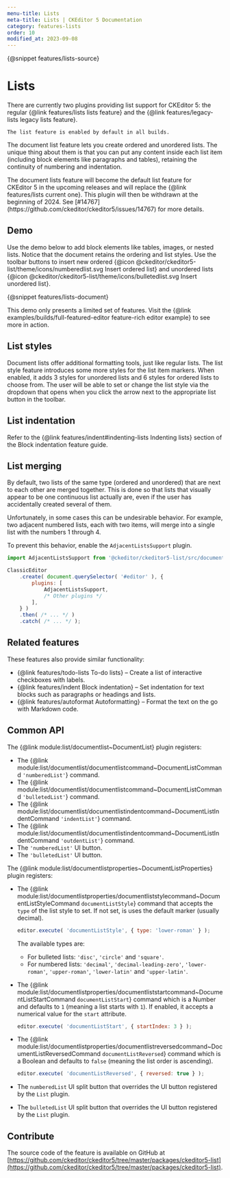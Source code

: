 ```yaml
---
menu-title: Lists
meta-title: Lists | CKEditor 5 Documentation
category: features-lists
order: 10
modified_at: 2023-09-08
---
```


{@snippet features/lists-source}

# Lists

<info-box info>
	There are currently two plugins providing list support for CKEditor&nbsp;5: the regular {@link features/lists lists feature} and the {@link features/legacy-lists legacy lists feature}.

	The list feature is enabled by default in all builds.
</info-box>

The document list feature lets you create ordered and unordered lists. The unique thing about them is that you can put any content inside each list item (including block elements like paragraphs and tables), retaining the continuity of numbering and indentation.

<info-box warning>
	The document lists feature will become the default list feature for CKEditor&nbsp;5 in the upcoming releases and will replace the {@link features/lists current one}. This plugin will then be withdrawn at the beginning of 2024.
	See [#14767](https://github.com/ckeditor/ckeditor5/issues/14767) for more details.
</info-box>

## Demo

Use the demo below to add block elements like tables, images, or nested lists. Notice that the document retains the ordering and list styles. Use the toolbar buttons to insert new ordered {@icon @ckeditor/ckeditor5-list/theme/icons/numberedlist.svg Insert ordered list} and unordered lists {@icon @ckeditor/ckeditor5-list/theme/icons/bulletedlist.svg Insert unordered list}.

{@snippet features/lists-document}

<info-box info>
	This demo only presents a limited set of features. Visit the {@link examples/builds/full-featured-editor feature-rich editor example} to see more in action.
</info-box>

## List styles

Document lists offer additional formatting tools, just like regular lists. The list style feature introduces some more styles for the list item markers. When enabled, it adds 3 styles for unordered lists and 6 styles for ordered lists to choose from. The user will be able to set or change the list style via the dropdown that opens when you click the arrow next to the appropriate list button in the toolbar.

## List indentation

Refer to the {@link features/indent#indenting-lists Indenting lists} section of the Block indentation feature guide.

## List merging

By default, two lists of the same type (ordered and unordered) that are next to each other are merged together. This is done so that lists that visually appear to be one continuous list actually are, even if the user has accidentally created several of them.

Unfortunately, in some cases this can be undesirable behavior. For example, two adjacent numbered lists, each with two items, will merge into a single list with the numbers 1 through 4.

To prevent this behavior, enable the `AdjacentListsSupport` plugin.

```js
import AdjacentListsSupport from '@ckeditor/ckeditor5-list/src/documentlist/adjacentlistssupport.js';

ClassicEditor
	.create( document.querySelector( '#editor' ), {
		plugins: [
			AdjacentListsSupport,
			/* Other plugins */
		],
	} )
	.then( /* ... */ )
	.catch( /* ... */ );
```

## Related features

These features also provide similar functionality:
* {@link features/todo-lists To-do lists} &ndash; Create a list of interactive checkboxes with labels.
* {@link features/indent Block indentation} &ndash; Set indentation for text blocks such as paragraphs or headings and lists.
* {@link features/autoformat Autoformatting} &ndash; Format the text on the go with Markdown code.

## Common API

The {@link module:list/documentlist~DocumentList} plugin registers:

* The {@link module:list/documentlist/documentlistcommand~DocumentListCommand `'numberedList'`} command.
* The {@link module:list/documentlist/documentlistcommand~DocumentListCommand `'bulletedList'`} command.
* The {@link module:list/documentlist/documentlistindentcommand~DocumentListIndentCommand `'indentList'`} command.
* The {@link module:list/documentlist/documentlistindentcommand~DocumentListIndentCommand `'outdentList'`} command.
* The `'numberedList'` UI button.
* The `'bulletedList'` UI button.

The {@link module:list/documentlistproperties~DocumentListProperties} plugin registers:

* The {@link module:list/documentlistproperties/documentliststylecommand~DocumentListStyleCommand `documentListStyle`} command that accepts the `type` of the list style to set. If not set, is uses the default marker (usually decimal).
    ```js
    editor.execute( 'documentListStyle', { type: 'lower-roman' } );
    ```
    The available types are:

    * For bulleted lists: `'disc'`, `'circle'` and `'square'`.
    * For numbered lists: `'decimal'`, `'decimal-leading-zero'`, `'lower-roman'`, `'upper-roman'`, `'lower-latin'` and `'upper-latin'`.
* The {@link module:list/documentlistproperties/documentliststartcommand~DocumentListStartCommand `documentListStart`} command which is a Number and defaults to `1` (meaning a list starts with `1`). If enabled, it accepts a numerical value for the `start` attribute.

	```js
    editor.execute( 'documentListStart', { startIndex: 3 } );
    ```

* The {@link module:list/documentlistproperties/documentlistreversedcommand~DocumentListReversedCommand `documentListReversed`} command which is a Boolean and defaults to `false` (meaning the list order is ascending).

	```js
    editor.execute( 'documentListReversed', { reversed: true } );
    ```

* The `numberedList` UI split button that overrides the UI button registered by the `List` plugin.
* The `bulletedList` UI split button that overrides the UI button registered by the `List` plugin.

## Contribute

The source code of the feature is available on GitHub at [https://github.com/ckeditor/ckeditor5/tree/master/packages/ckeditor5-list](https://github.com/ckeditor/ckeditor5/tree/master/packages/ckeditor5-list).

